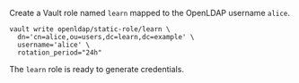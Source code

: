 Create a Vault role named `learn` mapped to the OpenLDAP username `alice`.

```shell
vault write openldap/static-role/learn \
  dn='cn=alice,ou=users,dc=learn,dc=example' \
  username='alice' \
  rotation_period="24h"
```

The `learn` role is ready to generate credentials.
